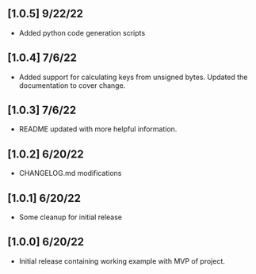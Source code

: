 ## [1.0.5] 9/22/22
* Added python code generation scripts

## [1.0.4] 7/6/22
* Added support for calculating keys from unsigned bytes. Updated the documentation to cover change.

## [1.0.3] 7/6/22
* README updated with more helpful information.

## [1.0.2] 6/20/22
* CHANGELOG.md modifications

## [1.0.1] 6/20/22
* Some cleanup for initial release

## [1.0.0] 6/20/22
* Initial release containing working example with MVP of project.